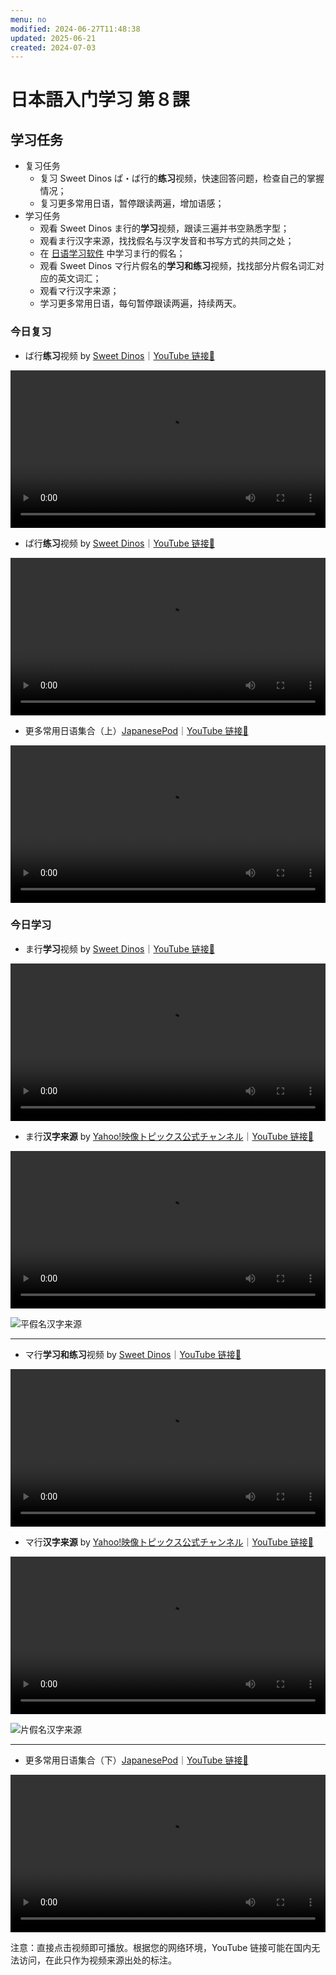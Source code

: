 ```yaml
---
menu: no
modified: 2024-06-27T11:48:38
updated: 2025-06-21
created: 2024-07-03
---
```


# 日本語入门学习 第８課

## 学习任务

- 复习任务
	- 复习 Sweet Dinos ぱ・ば行的**练习**视频，快速回答问题，检查自己的掌握情况；
	- 复习更多常用日语，暂停跟读两遍，增加语感；
- 学习任务
	- 观看 Sweet Dinos ま行的**学习**视频，跟读三遍并书空熟悉字型；
	- 观看ま行汉字来源，找找假名与汉字发音和书写方式的共同之处；
	- 在 [日语学习软件](https://minielephant.net/beginner-japanese#学习软件) 中学习ま行的假名；
	- 观看 Sweet Dinos マ行片假名的**学习和练习**视频，找找部分片假名词汇对应的英文词汇；
	- 观看マ行汉字来源；
	- 学习更多常用日语，每句暂停跟读两遍，持续两天。

### 今日复习

- ば行**练习**视频 by [Sweet Dinos](https://www.youtube.com/@SweetDinos/videos)｜[YouTube 链接🔗](https://www.youtube.com/watch?v=rHlcaBNdhEQ)

<video width="100%" height="auto" controls>
  <source src="https://mini-elephant-1318622621.cos.ap-chongqing.myqcloud.com/english/learn-hiragana-alphabet-characters-practice-14.mp4">
</video>

- ぱ行**练习**视频 by [Sweet Dinos](https://www.youtube.com/@SweetDinos/videos)｜[YouTube 链接🔗](https://www.youtube.com/watch?v=f655D6NETWo)

<video width="100%" height="auto" controls>
  <source src="https://mini-elephant-1318622621.cos.ap-chongqing.myqcloud.com/english/learn-hiragana-alphabet-characters-practice-15.mp4">
</video>

- 更多常用日语集合（上）[JapanesePod](https://www.youtube.com/@JapanesePod101)｜[YouTube 链接🔗](https://www.youtube.com/watch?v=eYIMGiRn6SA)

<video width="100%" height="auto" controls>
  <source src="https://mini-elephant-1318622621.cos.ap-chongqing.myqcloud.com/english/JapanesePod101-Phrases-1.mp4" type="video/mp4">
</video>

### 今日学习

- ま行**学习**视频 by [Sweet Dinos](https://www.youtube.com/@SweetDinos/videos)｜[YouTube 链接🔗](https://youtu.be/0Ykz0KqPLFU?si=m26OcJrxAnNMlRR1)

<video width="100%" height="auto" controls>
  <source src="https://mini-elephant-1318622621.cos.ap-chongqing.myqcloud.com/2024/07/03/learn-hiragana-alphabet-characters-lesson-7.mp4" type="video/mp4">
</video>

- ま行**汉字来源** by [Yahoo!映像トピックス公式チャンネル](https://www.youtube.com/@yahoo4559)｜[YouTube 链接🔗](https://youtu.be/z5j8aaFLr_s?si=HaleFm4n-rE6oH1V)

<video width="100%" height="auto" controls>
  <source src="https://mini-elephant-1318622621.cos.ap-chongqing.myqcloud.com/2024/07/03/ma-hiragana-kanji.mp4" type="video/mp4">
</video>

![平假名汉字来源](https://mini-elephant-1318622621.cos.ap-chongqing.myqcloud.com/2024/06/29/Hiragana_origin.svg)

---

- マ行**学习和练习**视频 by [Sweet Dinos](https://www.youtube.com/@SweetDinos/videos)｜[YouTube 链接🔗](https://www.youtube.com/watch?v=783Js4oxFJs)

<video width="100%" height="auto" controls>
  <source src="https://mini-elephant-1318622621.cos.ap-chongqing.myqcloud.com/english/learn-katakana-japanese-alphabet-characters-lesson-7.mp4" type="video/mp4">
</video>

- マ行**汉字来源** by [Yahoo!映像トピックス公式チャンネル](https://www.youtube.com/@yahoo4559)｜[YouTube 链接🔗](https://www.youtube.com/watch?v=rf-n_qI2occ)

<video width="100%" height="auto" controls>
  <source src="https://mini-elephant-1318622621.cos.ap-chongqing.myqcloud.com/english/japanese-katakana-were-born-from-chinese-characters-ma.mp4" type="video/mp4">
</video>

![片假名汉字来源](https://mini-elephant-1318622621.cos.ap-chongqing.myqcloud.com/english/Katakana_origin_new.svg)

---

- 更多常用日语集合（下）[JapanesePod](https://www.youtube.com/@JapanesePod101)｜[YouTube 链接🔗](https://www.youtube.com/watch?v=eYIMGiRn6SA)

<video width="100%" height="auto" controls>
  <source src="https://mini-elephant-1318622621.cos.ap-chongqing.myqcloud.com/english/JapanesePod101-Phrases-2.mp4" type="video/mp4">
</video>

<span class="caption">注意：直接点击视频即可播放。根据您的网络环境，YouTube 链接可能在国内无法访问，在此只作为视频来源出处的标注。</span>
